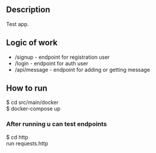 ## Description
Test app.

## Logic of work
- /signup - endpoint for registration user
- /login - endpoint for auth user
- /api/message - endpoint for adding or getting message

## How to run 
$ cd src/main/docker  
  $ docker-compose up

### After running u can test endpoints 
$ cd http  
run requests.http
